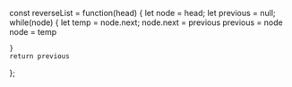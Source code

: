 const reverseList = function(head) {
    let node = head;
    let previous = null;
    while(node) {
        let temp = node.next;
        node.next = previous
        previous = node 
        node = temp  
        
    }
    return previous 
};
